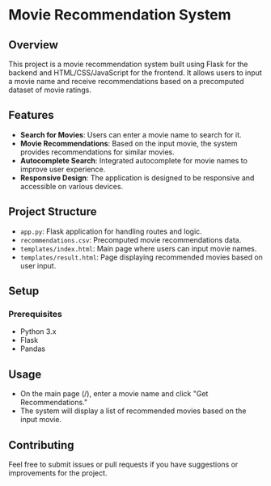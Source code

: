 # Movie Recommendation System

## Overview

This project is a movie recommendation system built using Flask for the backend and HTML/CSS/JavaScript for the frontend. It allows users to input a movie name and receive recommendations based on a precomputed dataset of movie ratings.

## Features

- **Search for Movies**: Users can enter a movie name to search for it.
- **Movie Recommendations**: Based on the input movie, the system provides recommendations for similar movies.
- **Autocomplete Search**: Integrated autocomplete for movie names to improve user experience.
- **Responsive Design**: The application is designed to be responsive and accessible on various devices.

## Project Structure

- `app.py`: Flask application for handling routes and logic.
- `recommendations.csv`: Precomputed movie recommendations data.
- `templates/index.html`: Main page where users can input movie names.
- `templates/result.html`: Page displaying recommended movies based on user input.

## Setup

### Prerequisites

- Python 3.x
- Flask
- Pandas

## Usage
- On the main page (/), enter a movie name and click "Get Recommendations."
- The system will display a list of recommended movies based on the input movie.

## Contributing
Feel free to submit issues or pull requests if you have suggestions or improvements for the project.
